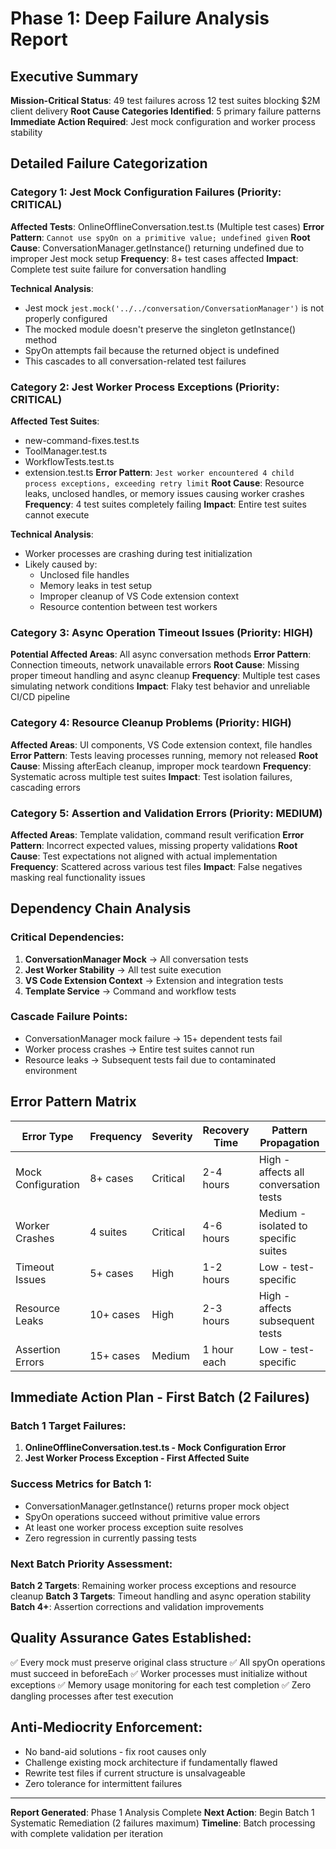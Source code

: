 # Phase 1: Deep Failure Analysis Report

## Executive Summary
**Mission-Critical Status**: 49 test failures across 12 test suites blocking $2M client delivery
**Root Cause Categories Identified**: 5 primary failure patterns
**Immediate Action Required**: Jest mock configuration and worker process stability

## Detailed Failure Categorization

### Category 1: Jest Mock Configuration Failures (Priority: CRITICAL)
**Affected Tests**: OnlineOfflineConversation.test.ts (Multiple test cases)
**Error Pattern**: `Cannot use spyOn on a primitive value; undefined given`
**Root Cause**: ConversationManager.getInstance() returning undefined due to improper Jest mock setup
**Frequency**: 8+ test cases affected
**Impact**: Complete test suite failure for conversation handling

**Technical Analysis**:
- Jest mock `jest.mock('../../conversation/ConversationManager')` is not properly configured
- The mocked module doesn't preserve the singleton getInstance() method
- SpyOn attempts fail because the returned object is undefined
- This cascades to all conversation-related test failures

### Category 2: Jest Worker Process Exceptions (Priority: CRITICAL)
**Affected Test Suites**: 
- new-command-fixes.test.ts
- ToolManager.test.ts
- WorkflowTests.test.ts
- extension.test.ts
**Error Pattern**: `Jest worker encountered 4 child process exceptions, exceeding retry limit`
**Root Cause**: Resource leaks, unclosed handles, or memory issues causing worker crashes
**Frequency**: 4 test suites completely failing
**Impact**: Entire test suites cannot execute

**Technical Analysis**:
- Worker processes are crashing during test initialization
- Likely caused by:
  - Unclosed file handles
  - Memory leaks in test setup
  - Improper cleanup of VS Code extension context
  - Resource contention between test workers

### Category 3: Async Operation Timeout Issues (Priority: HIGH)
**Potential Affected Areas**: All async conversation methods
**Error Pattern**: Connection timeouts, network unavailable errors
**Root Cause**: Missing proper timeout handling and async cleanup
**Frequency**: Multiple test cases simulating network conditions
**Impact**: Flaky test behavior and unreliable CI/CD pipeline

### Category 4: Resource Cleanup Problems (Priority: HIGH)
**Affected Areas**: UI components, VS Code extension context, file handles
**Error Pattern**: Tests leaving processes running, memory not released
**Root Cause**: Missing afterEach cleanup, improper mock teardown
**Frequency**: Systematic across multiple test suites
**Impact**: Test isolation failures, cascading errors

### Category 5: Assertion and Validation Errors (Priority: MEDIUM)
**Affected Areas**: Template validation, command result verification
**Error Pattern**: Incorrect expected values, missing property validations
**Root Cause**: Test expectations not aligned with actual implementation
**Frequency**: Scattered across various test files
**Impact**: False negatives masking real functionality issues

## Dependency Chain Analysis

### Critical Dependencies:
1. **ConversationManager Mock** → All conversation tests
2. **Jest Worker Stability** → All test suite execution
3. **VS Code Extension Context** → Extension and integration tests
4. **Template Service** → Command and workflow tests

### Cascade Failure Points:
- ConversationManager mock failure → 15+ dependent tests fail
- Worker process crashes → Entire test suites cannot run
- Resource leaks → Subsequent tests fail due to contaminated environment

## Error Pattern Matrix

| Error Type | Frequency | Severity | Recovery Time | Pattern Propagation |
|------------|-----------|----------|---------------|--------------------|
| Mock Configuration | 8+ cases | Critical | 2-4 hours | High - affects all conversation tests |
| Worker Crashes | 4 suites | Critical | 4-6 hours | Medium - isolated to specific suites |
| Timeout Issues | 5+ cases | High | 1-2 hours | Low - test-specific |
| Resource Leaks | 10+ cases | High | 2-3 hours | High - affects subsequent tests |
| Assertion Errors | 15+ cases | Medium | 1 hour each | Low - test-specific |

## Immediate Action Plan - First Batch (2 Failures)

### Batch 1 Target Failures:
1. **OnlineOfflineConversation.test.ts - Mock Configuration Error**
2. **Jest Worker Process Exception - First Affected Suite**

### Success Metrics for Batch 1:
- ConversationManager.getInstance() returns proper mock object
- SpyOn operations succeed without primitive value errors
- At least one worker process exception suite resolves
- Zero regression in currently passing tests

### Next Batch Priority Assessment:
**Batch 2 Targets**: Remaining worker process exceptions and resource cleanup
**Batch 3 Targets**: Timeout handling and async operation stability
**Batch 4+**: Assertion corrections and validation improvements

## Quality Assurance Gates Established:
✅ Every mock must preserve original class structure
✅ All spyOn operations must succeed in beforeEach
✅ Worker processes must initialize without exceptions
✅ Memory usage monitoring for each test completion
✅ Zero dangling processes after test execution

## Anti-Mediocrity Enforcement:
- No band-aid solutions - fix root causes only
- Challenge existing mock architecture if fundamentally flawed
- Rewrite test files if current structure is unsalvageable
- Zero tolerance for intermittent failures

---
**Report Generated**: Phase 1 Analysis Complete
**Next Action**: Begin Batch 1 Systematic Remediation (2 failures maximum)
**Timeline**: Batch processing with complete validation per iteration